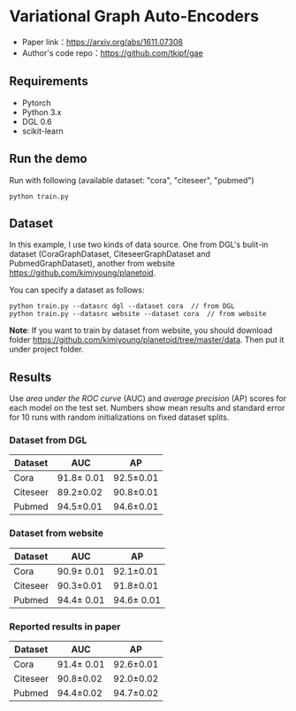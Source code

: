 # Variational Graph Auto-Encoders

- Paper link：https://arxiv.org/abs/1611.07308
- Author's code repo：https://github.com/tkipf/gae

## Requirements

- Pytorch
- Python 3.x 
- DGL 0.6
- scikit-learn

## Run the demo

Run with following (available dataset: "cora", "citeseer", "pubmed")

```
python train.py
```

## Dataset

In this example, I use two kinds of data source. One from DGL's bulit-in dataset (CoraGraphDataset, CiteseerGraphDataset and PubmedGraphDataset), another from website https://github.com/kimiyoung/planetoid.

You can specify a dataset as follows:

```
python train.py --datasrc dgl --dataset cora  // from DGL
python train.py --datasrc website --dataset cora  // from website
```

**Note**: If you want to train by dataset from website, you should download folder https://github.com/kimiyoung/planetoid/tree/master/data. Then put it under project folder.

## Results

Use *area under the ROC curve* (AUC) and *average precision* (AP) scores for each model on the test set. Numbers show mean results and standard error for 10 runs with random initializations on fixed dataset splits.

### Dataset from DGL

| Dataset  | AUC            | AP            |
| -------- | -------------- | ------------- |
| Cora     | 91.8$\pm$ 0.01 | 92.5$\pm$0.01 |
| Citeseer | 89.2$\pm$0.02  | 90.8$\pm$0.01 |
| Pubmed   | 94.5$\pm$0.01  | 94.6$\pm$0.01 |

### Dataset from website

| Dataset  | AUC            | AP             |
| -------- | -------------- | -------------- |
| Cora     | 90.9$\pm$ 0.01 | 92.1$\pm$0.01  |
| Citeseer | 90.3$\pm$0.01  | 91.8$\pm$0.01  |
| Pubmed   | 94.4$\pm$ 0.01 | 94.6$\pm$ 0.01 |

### Reported results in paper

| Dataset  | AUC            | AP            |
| -------- | -------------- | ------------- |
| Cora     | 91.4$\pm$ 0.01 | 92.6$\pm$0.01 |
| Citeseer | 90.8$\pm$0.02  | 92.0$\pm$0.02 |
| Pubmed   | 94.4$\pm$0.02  | 94.7$\pm$0.02 |

